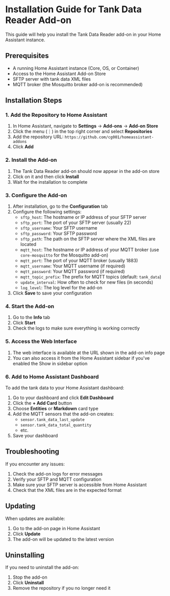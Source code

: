 # Installation Guide for Tank Data Reader Add-on

This guide will help you install the Tank Data Reader add-on in your Home Assistant instance.

## Prerequisites

- A running Home Assistant instance (Core, OS, or Container)
- Access to the Home Assistant Add-on Store
- SFTP server with tank data XML files
- MQTT broker (the Mosquitto broker add-on is recommended)

## Installation Steps

### 1. Add the Repository to Home Assistant

1. In Home Assistant, navigate to **Settings** → **Add-ons** → **Add-on Store**
2. Click the menu (⋮) in the top right corner and select **Repositories**
3. Add the repository URL: `https://github.com/cg001/homeassistant-addons`
4. Click **Add**

### 2. Install the Add-on

1. The Tank Data Reader add-on should now appear in the add-on store
2. Click on it and then click **Install**
3. Wait for the installation to complete

### 3. Configure the Add-on

1. After installation, go to the **Configuration** tab
2. Configure the following settings:
   - `sftp_host`: The hostname or IP address of your SFTP server
   - `sftp_port`: The port of your SFTP server (usually 22)
   - `sftp_username`: Your SFTP username
   - `sftp_password`: Your SFTP password
   - `sftp_path`: The path on the SFTP server where the XML files are located
   - `mqtt_host`: The hostname or IP address of your MQTT broker (use `core-mosquitto` for the Mosquitto add-on)
   - `mqtt_port`: The port of your MQTT broker (usually 1883)
   - `mqtt_username`: Your MQTT username (if required)
   - `mqtt_password`: Your MQTT password (if required)
   - `mqtt_topic_prefix`: The prefix for MQTT topics (default: `tank_data`)
   - `update_interval`: How often to check for new files (in seconds)
   - `log_level`: The log level for the add-on
3. Click **Save** to save your configuration

### 4. Start the Add-on

1. Go to the **Info** tab
2. Click **Start**
3. Check the logs to make sure everything is working correctly

### 5. Access the Web Interface

1. The web interface is available at the URL shown in the add-on info page
2. You can also access it from the Home Assistant sidebar if you've enabled the Show in sidebar option

### 6. Add to Home Assistant Dashboard

To add the tank data to your Home Assistant dashboard:

1. Go to your dashboard and click **Edit Dashboard**
2. Click the **+ Add Card** button
3. Choose **Entities** or **Markdown** card type
4. Add the MQTT sensors that the add-on creates:
   - `sensor.tank_data_last_update`
   - `sensor.tank_data_total_quantity`
   - etc.
5. Save your dashboard

## Troubleshooting

If you encounter any issues:

1. Check the add-on logs for error messages
2. Verify your SFTP and MQTT configuration
3. Make sure your SFTP server is accessible from Home Assistant
4. Check that the XML files are in the expected format

## Updating

When updates are available:

1. Go to the add-on page in Home Assistant
2. Click **Update**
3. The add-on will be updated to the latest version

## Uninstalling

If you need to uninstall the add-on:

1. Stop the add-on
2. Click **Uninstall**
3. Remove the repository if you no longer need it
